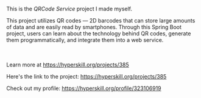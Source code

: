 This is the *QRCode Service* project I made myself.


<p>This project utilizes QR codes — 2D barcodes that can store large amounts of data and are easily read by smartphones. Through this Spring Boot project, users can learn about the technology behind QR codes, generate them programmatically, and integrate them into a web service.</p><br/><br/>Learn more at <a href="https://hyperskill.org/projects/385?utm_source=ide&utm_medium=ide&utm_campaign=ide&utm_content=project-card">https://hyperskill.org/projects/385</a>

Here's the link to the project: https://hyperskill.org/projects/385

Check out my profile: https://hyperskill.org/profile/323106919
